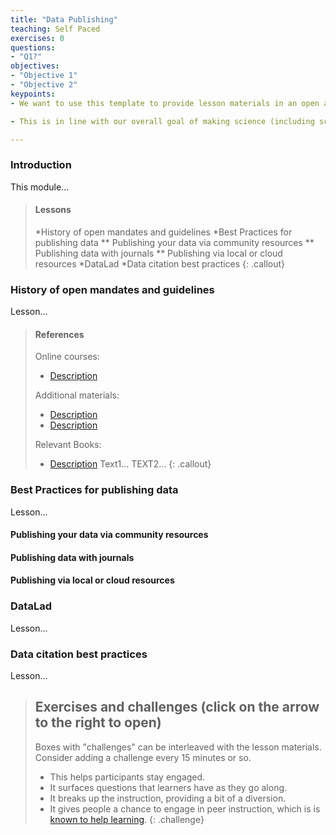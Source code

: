```yaml
---
title: "Data Publishing"
teaching: Self Paced
exercises: 0
questions:
- "Q1?"
objectives:
- "Objective 1"
- "Objective 2"
keypoints:
- We want to use this template to provide lesson materials in an open and useful format.

- This is in line with our overall goal of making science (including scientific training) more open.

---
```


### Introduction

This module...

> #### Lessons
> *History of open mandates and guidelines 
> *Best Practices for publishing data
> ** Publishing your data via community resources
> ** Publishing data with journals
> ** Publishing via local or cloud resources
> *DataLad
> *Data citation best practices
{: .callout}

### History of open mandates and guidelines

Lesson...

> #### References
> Online courses:
>
>   - [Description](http://URL)
>
> Additional materials:
>
>   - [Description](http://URL)
>   - [Description](http://URL)
>
> Relevant Books:
>
>   - [Description](http://URL) Text1...
>     TEXT2...
{: .callout}

### Best Practices for publishing data

Lesson...

#### Publishing your data via community resources

#### Publishing data with journals

#### Publishing via local or cloud resources

### DataLad

Lesson...

### Data citation best practices

Lesson...


> ## Exercises and challenges (click on the arrow to the right to open)
>
>  Boxes with "challenges" can be interleaved with the lesson materials.
>  Consider adding a challenge every 15 minutes or so.
>    - This helps participants stay engaged.
>    - It surfaces questions that learners have as they go along.
>    - It breaks up the instruction, providing a bit of a diversion.
>    - It gives people a chance to engage in peer instruction, which is
>      is [known to help learning](https://en.wikipedia.org/wiki/Peer_instruction).
{: .challenge}



